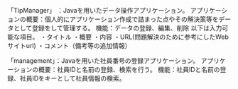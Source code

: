「TipManager」 ：Javaを用いたデータ操作アプリケーション。
アプリケーションの概要：個人的にアプリケーション作成で詰まった点やその解決策等をデータとして登録をして管理する。
機能：データの登録、編集、削除
以下は入力可能な項目。
・タイトル
・概要
・内容
・URL(問題解決のために参考にしたWebサイトurl)
・コメント（備考等の追加情報）

「management」：Javaを用いた社員番号の登録アプリケーション。
アプリケーションの概要：社員IDと名前の登録、検索を行う。
機能：社員IDと名前の登録、社員IDをキーとして社員情報の検索。

